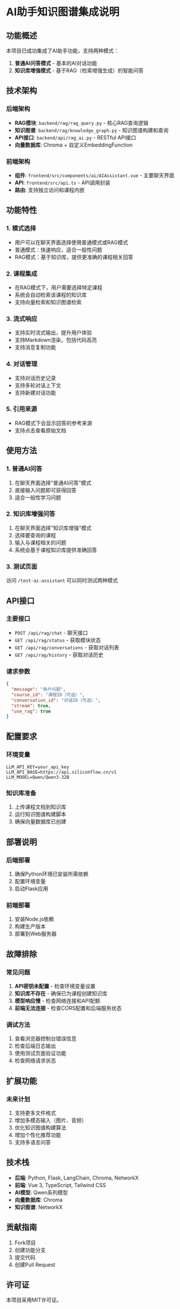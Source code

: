 # AI助手知识图谱集成说明

## 功能概述

本项目已成功集成了AI助手功能，支持两种模式：

1. **普通AI问答模式** - 基本的AI对话功能
2. **知识库增强模式** - 基于RAG（检索增强生成）的智能问答

## 技术架构

### 后端架构
- **RAG模块**: `backend/rag/rag_query.py` - 核心RAG查询逻辑
- **知识图谱**: `backend/rag/knowledge_graph.py` - 知识图谱构建和查询
- **API接口**: `backend/api/rag_ai.py` - RESTful API接口
- **向量数据库**: Chroma + 自定义EmbeddingFunction

### 前端架构
- **组件**: `frontend/src/components/ai/AIAssistant.vue` - 主要聊天界面
- **API**: `frontend/src/api.ts` - API调用封装
- **路由**: 支持独立访问和课程内嵌

## 功能特性

### 1. 模式选择
- 用户可以在聊天界面选择使用普通模式或RAG模式
- 普通模式：快速响应，适合一般性问题
- RAG模式：基于知识库，提供更准确的课程相关回答

### 2. 课程集成
- 在RAG模式下，用户需要选择特定课程
- 系统会自动检索该课程的知识库
- 支持向量检索和知识图谱检索

### 3. 流式响应
- 支持实时流式输出，提升用户体验
- 支持Markdown渲染，包括代码高亮
- 支持消息复制功能

### 4. 对话管理
- 支持对话历史记录
- 支持多轮对话上下文
- 支持新建对话功能

### 5. 引用来源
- RAG模式下会显示回答的参考来源
- 支持点击查看原始文档

## 使用方法

### 1. 普通AI问答
1. 在聊天界面选择"普通AI问答"模式
2. 直接输入问题即可获得回答
3. 适合一般性学习问题

### 2. 知识库增强问答
1. 在聊天界面选择"知识库增强"模式
2. 选择要查询的课程
3. 输入与课程相关的问题
4. 系统会基于课程知识库提供准确回答

### 3. 测试页面
访问 `/test-ai-assistant` 可以同时测试两种模式

## API接口

### 主要接口
- `POST /api/rag/chat` - 聊天接口
- `GET /api/rag/status` - 获取模块状态
- `GET /api/rag/conversations` - 获取对话列表
- `GET /api/rag/history` - 获取对话历史

### 请求参数
```json
{
  "message": "用户问题",
  "course_id": "课程ID（可选）",
  "conversation_id": "对话ID（可选）",
  "stream": true,
  "use_rag": true
}
```

## 配置要求

### 环境变量
```env
LLM_API_KEY=your_api_key
LLM_API_BASE=https://api.siliconflow.cn/v1
LLM_MODEL=Qwen/Qwen3-32B
```

### 知识库准备
1. 上传课程文档到知识库
2. 运行知识图谱构建脚本
3. 确保向量数据库已创建

## 部署说明

### 后端部署
1. 确保Python环境已安装所需依赖
2. 配置环境变量
3. 启动Flask应用

### 前端部署
1. 安装Node.js依赖
2. 构建生产版本
3. 部署到Web服务器

## 故障排除

### 常见问题
1. **API密钥未配置** - 检查环境变量设置
2. **知识库不存在** - 确保已为课程创建知识库
3. **模型响应慢** - 检查网络连接和API配额
4. **前端无法连接** - 检查CORS配置和后端服务状态

### 调试方法
1. 查看浏览器控制台错误信息
2. 检查后端日志输出
3. 使用测试页面验证功能
4. 检查网络请求状态

## 扩展功能

### 未来计划
1. 支持更多文件格式
2. 增加多模态输入（图片、音频）
3. 优化知识图谱构建算法
4. 增加个性化推荐功能
5. 支持多语言问答

## 技术栈

- **后端**: Python, Flask, LangChain, Chroma, NetworkX
- **前端**: Vue 3, TypeScript, Tailwind CSS
- **AI模型**: Qwen系列模型
- **向量数据库**: Chroma
- **知识图谱**: NetworkX

## 贡献指南

1. Fork项目
2. 创建功能分支
3. 提交代码
4. 创建Pull Request

## 许可证

本项目采用MIT许可证。 